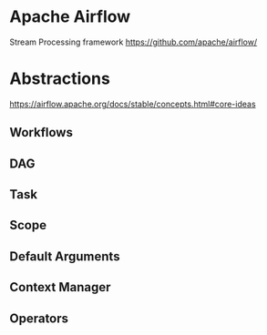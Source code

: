 # Apache Airflow
Stream Processing framework
https://github.com/apache/airflow/
# Abstractions
https://airflow.apache.org/docs/stable/concepts.html#core-ideas

## Workflows
## DAG
## Task
## Scope
## Default Arguments
## Context Manager
## Operators

